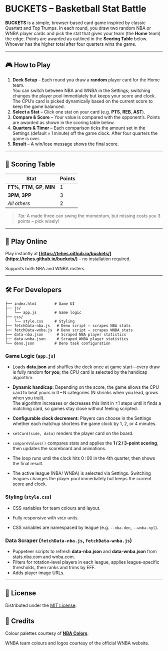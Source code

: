 # BUCKETS – Basketball Stat Battle

**BUCKETS** is a simple, browser‑based card game inspired by classic Quartett and Top Trumps. In each round, you draw two random NBA or WNBA player
cards and pick the stat that gives your team (the **Home** team) the edge. Points are awarded as outlined in the **Scoring Table** below. Whoever has
the higher total after four quarters wins the game.

---

## 🎮 How to Play

1. **Deck Setup** – Each round you draw a **random** player card for the Home team.\
   You can switch between NBA and WNBA in the Settings; switching changes the player pool immediately but keeps your score and clock.\
   The CPU’s card is picked dynamically based on the current score to keep the game balanced.
2. **Select a Stat** – Click one stat on your card (e.g. **PTS**, **REB**, **AST**).
3. **Compare & Score** – Your value is compared with the opponent’s. Points are awarded as shown in the scoring table below.
4. **Quarters & Timer** – Each comparison ticks the amount set in the Settings (default = 1 minute) off the game clock. After four quarters the game
   is over.
5. **Result** – A win/lose message shows the final score.

---

## 🏀 Scoring Table

| Stat                              | Points |
| --------------------------------- | ------ |
| **FT%**, **FTM**, **GP**, **MIN** | 1      |
| **3PM**, **3PP**                  | 3      |
| _All others_                      | 2      |

> _Tip:_ A made three can swing the momentum, but missing costs you 3 points – pick wisely!

---

## 🚀 Play Online

Play instantly at **[https://tehes.github.io/buckets/](https://tehes.github.io/buckets/)** – no installation required.

Supports both NBA and WNBA rosters.

---

## 🛠️ For Developers

```text
├── index.html        # Game UI
├── js/
│   └── app.js        # Game logic
├── css/
│   └── style.css     # Styling
├── fetchData-nba.js   # Deno script – scrapes NBA stats
├── fetchData-wnba.js  # Deno script – scrapes WNBA stats
├── data-nba.json      # Scraped NBA player statistics
├── data-wnba.json     # Scraped WNBA player statistics
└── deno.json         # Deno task configuration
```

### Game Logic (`app.js`)

- Loads **data.json** and shuffles the deck once at game start—every draw is fully random **for you**; the CPU card is selected by the handicap
  algorithm.
- **Dynamic handicap:** Depending on the score, the game allows the CPU card to beat yours in 0 – N categories (N shrinks when you lead, grows when
  you trail).\
  The algorithm increases or decreases this limit in ±1 steps until it finds a matching card, so games stay close without feeling scripted.
- **Configurable clock decrement:** Players can choose in the Settings whether each matchup shortens the game clock by 1, 2, or 4 minutes.
- `setCard(side, data)` renders the player card on the board.
- `compareValues()` compares stats and applies the **1 / 2 / 3‑point scoring**, then updates the scoreboard and animations.
- The loop runs until the clock hits 0 : 00 in the 4th quarter, then shows the final result.

- The active league (NBA/ WNBA) is selected via Settings. Switching leagues changes the player pool immediately but keeps the current score and clock.

### Styling (`style.css`)

- CSS variables for team colours and layout.
- Fully responsive with `vmin` units.

- CSS variables are namespaced by league (e.g. `--nba-den`, `--wnba-nyl`).

### Data Scraper (`fetchData-nba.js`, `fetchData-wnba.js`)

- Puppeteer scripts to refresh **data-nba.json** and **data-wnba.json** from stats.nba.com and wnba.com.
- Filters for rotation-level players in each league, applies league-specific thresholds, then ranks and trims by EFF.
- Adds player image URLs.

---

## 📖 License

Distributed under the [MIT License](LICENSE).

## 🙏 Credits

Colour palettes courtesy of **[NBA Colors](https://nbacolors.com/)**.

WNBA team colours and logos courtesy of the official WNBA website.
